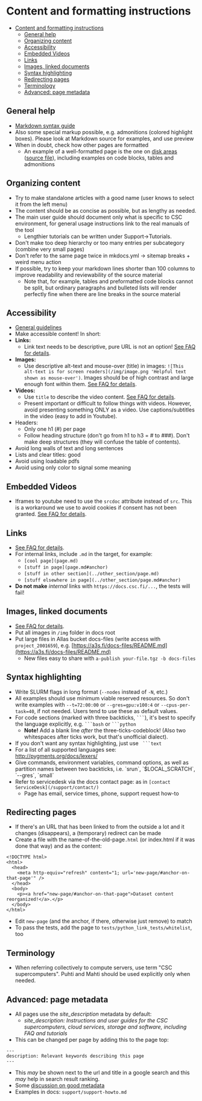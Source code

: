 # Content and formatting instructions

- [Content and formatting instructions](#content-and-formatting-instructions)
  - [General help](#general-help)
  - [Organizing content](#organizing-content)
  - [Accessibility](#accessibility)
  - [Embedded Videos](#embedded-videos)
  - [Links](#links)
  - [Images, linked documents](#images-linked-documents)
  - [Syntax highlighting](#syntax-highlighting)
  - [Redirecting pages](#redirecting-pages)
  - [Terminology](#terminology)
  - [Advanced: page metadata](#advanced-page-metadata)

## General help
 - [Markdown syntax guide](https://www.markdownguide.org/tools/mkdocs/)
 - Also some special markup possible, e.g. admonitions (colored highlight boxes). Please look at Markdown source for examples, and use preview
 - When in doubt, check how other pages are formatted
   - An example of a well-formatted page is the one on [disk areas](https://docs.csc.fi/computing/disk/) ([source file](https://github.com/CSCfi/csc-user-guide/blob/master/docs/computing/disk.md)), including examples on code blocks, tables and admonitions

## Organizing content
 - Try to make standalone articles with a good name (user knows to select it from the left menu)
 - The content should be as concise as possible, but as lengthy as needed.
 - The main user guide should document only what is specific to CSC environment, for general usage instructions link to the real manuals of the tool
   - Lengthier tutorials can be written under Support->Tutorials.
 - Don't make too deep hierarchy or too many entries per subcategory (combine very small pages)
 - Don't refer to the same page twice in mkdocs.yml -> sitemap breaks + weird menu action
 - If possible, try to keep your markdown lines shorter than 100 columns to improve readability
   and reviewability of the source material
   - Note that, for example, tables and preformatted code blocks cannot be split,
     but ordinary paragraphs and bulleted lists will render perfectly fine when there
     are line breaks in the source material

## Accessibility
 - [General guidelines](https://www.saavutettavuusvaatimukset.fi/)
 - Make accessible content! In short:
 - **Links:** 
   - Link text needs to be descriptive, pure URL is not an option! [See FAQ for details](FAQ.md#how-to-add-links).
- **Images:** 
   - Use descriptive alt-text and mouse-over (title) in images: `![This alt-text is for screen readers](/img/image.png 'Helpful text shown as mouse-over')`. Images should be of high contrast and large enough font within them. [See FAQ for details](FAQ.md#how-to-add-an-image).
- **Videos:** 
   - Use `title` to describe the video content. [See FAQ for details](FAQ.md#how-to-embed-an-external-video).
   - Present important or difficult to follow things with videos. However, avoid presenting something ONLY as a video. Use captions/subtitles in the video (easy to add in Youtube).
- Headers:
   - Only one h1 (#) per page 
   - Follow heading structure (don't go from h1 to h3 = # to ###). Don't make deep structures (they will confuse the table of contents).
- Avoid long walls of text and long sentences
- Lists and clear titles: good
- Avoid using loadable pdfs
- Avoid using only color to signal some meaning

## Embedded Videos
 - Iframes to youtube need to use the `srcdoc` attribute instead of `src`. This is a workaround we use to avoid cookies if consent has not been granted. [See FAQ for details](FAQ.md#how-to-embed-an-external-video).
 
 ## Links
 - [See FAQ for details](FAQ.md#how-to-add-links).
 - For internal links, include `.md` in the target, for example:
     - `[cool page](page.md)`
     - `[stuff in page](page.md#anchor)`
     - `[stuff in other section](../other_section/page.md)`
     - `[stuff elsewhere in page](../other_section/page.md#anchor)` 
 - **Do not make** _internal_ links with `https://docs.csc.fi/...`, the tests will fail!

## Images, linked documents
 - [See FAQ for details](FAQ.md#how-to-add-an-image).
 - Put all images in `/img` folder in docs root
 - Put large files in Allas bucket docs-files (write access with `project_2001659`), e.g.  [https://a3s.fi/docs-files/README.md](https://a3s.fi/docs-files/README.md)
    - New files easy to share with `a-publish your-file.tgz -b docs-files` 

## Syntax highlighting
 - Write SLURM flags in long format (`--nodes` instead of `-N`, etc.)
 - All examples should use minimum viable reserved resources. So don't write examples with `--t=72:00:00` or `--gres=gpu:v100:4` or `--cpus-per-task=40`, if not needed. Users tend to use these as default values.
 - For code sections (marked with three backticks, ` ``` `), it's best to specify the language explicitly, e.g.  ` ```bash ` or  ` ```python `
      - **Note!** Add a blank line _after_ the three-ticks-codeblock! (Also two whitespaces after ticks work, but that's unofficial dialect).
 - If you don't want any syntax highlighting, just use ` ```text`
 - For a list of all supported languages see: http://pygments.org/docs/lexers/
 - Give commands, environment variables, command options, as well as partition 
   names between two backticks, i.e. \`srun\`, \`$LOCAL_SCRATCH\`, \`--gres\`, \`small\`
 - Refer to servicedesk via the docs contact page: as in `[contact ServiceDesk](/support/contact/)`  
      - Page has email, service times, phone, support request how-to
 
## Redirecting pages

 - If there's an URL that has been linked to from the outside a lot and it changes (disappears), a (temporary) redirect can be made
 - Create a file with the name-of-the-old-page`.html` (or index.html if it was done that way) and as the content:
```
<!DOCTYPE html>
<html>
  <head>
    <meta http-equiv="refresh" content="1; url='new-page/#anchor-on-that-page'" />
  </head>
  <body>
    <p><a href="new-page/#anchor-on-that-page">Dataset content reorganized!</a>.</p>
  </body>
</html>
```

 - Edit `new-page` (and the anchor, if there, otherwise just remove) to match
 - To pass the tests, add the page to `tests/python_link_tests/whitelist`, too

## Terminology

 - When referring collectively to compute servers, use term "CSC supercomputers". Puhti and Mahti should be used explicitly only
   when needed.

## Advanced: page metadata

 - All pages use the _site_description_ metadata by default: 
    - _site_description: Instructions and user guides for the CSC supercomputers, cloud services, storage and software, including FAQ and tutorials_
 - This can be changed per page by adding this to the page top:

```
---
description: Relevant keywords describing this page
---
```

 - This _may_ be shown next to the url and title in a google search and this _may_ help in search result ranking.
 - Some [discussion on good metadata](https://themeisle.com/blog/meta-description-examples/)
 - Examples in docs: `support/support-howto.md`
